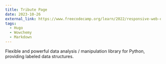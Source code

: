 ```yaml
---
title: Tribute Page
date: 2023-10-26
external_link: https://www.freecodecamp.org/learn/2022/responsive-web-design/build-a-tribute-page-project/build-a-tribute-page
tags:
  - Hugo
  - Wowchemy
  - Markdown
---
```


Flexible and powerful data analysis / manipulation library for Python, providing labeled data structures.

<!--more-->

